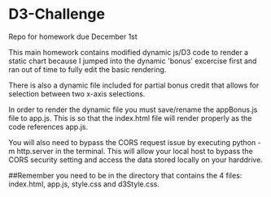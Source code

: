 # D3-Challenge
Repo for homework due December 1st

This main homework contains modified dynamic js/D3 code to render a static chart because I jumped into the dynamic 'bonus' excercise first and ran out of time to fully edit the basic rendering.

There is also a dynamic file included for partial bonus credit that allows for selection between two x-axis selections.

In order to render the dynamic file you must save/rename the appBonus.js file to app.js.
This is so that the index.html file will render properly as the code references app.js.

You will also need to bypass the CORS request issue by executing python -m http.server in the terminal.  This will allow your local host to bypass the CORS security setting and access the data stored locally on your harddrive.  

##Remember you need to be in the directory that contains the 4 files: index.html, app.js, style.css and d3Style.css.
